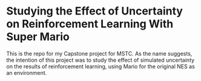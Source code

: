 # Studying the Effect of Uncertainty on Reinforcement Learning With Super Mario

This is the repo for my Capstone project for MSTC.
As the name suggests, the intention of this project was to study the effect of simulated uncertainty on the results of 
reinforcement learning, using Mario for the original NES as an environment.

